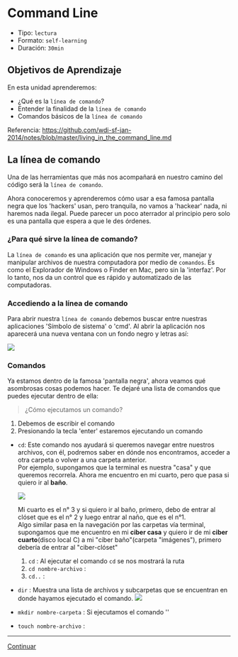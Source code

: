 # Command Line
- Tipo: `lectura`
- Formato: `self-learning`
- Duración: `30min`

## Objetivos de Aprendizaje

En esta unidad aprenderemos:
* ¿Qué es la `línea de comando`?
* Entender la finalidad de la `línea de comando`
* Comandos básicos de la `línea de comando`

Referencia:
https://github.com/wdi-sf-jan-2014/notes/blob/master/living_in_the_command_line.md

## La línea de comando
Una de las herramientas que más nos acompañará en nuestro camino del código será la `línea de comando`.

Ahora conoceremos y aprenderemos cómo usar a esa famosa pantalla negra que los 'hackers' usan, pero tranquila, no vamos a 'hackear' nada, ni haremos nada ilegal.
Puede parecer un poco aterrador al principio pero solo es una pantalla que espera a que le des órdenes.

### ¿Para qué sirve la línea de comando?
La `línea de comando` es una aplicación que nos permite ver, manejar y manipular archivos de nuestra computadora por medio de `comandos`. Es como el Explorador de Windows o Finder en Mac, pero sin la 'interfaz'.
Por lo tanto, nos da un control que es rápido y automatizado de las computadoras.

### Accediendo a la línea de comando
Para abrir nuestra `línea de comando` debemos buscar entre nuestras aplicaciones 'Símbolo de sistema' o 'cmd'. Al abrir la aplicación nos aparecerá una nueva ventana con un fondo negro y letras así:

![](https://fotos.subefotos.com/102247deb1ee817e820fcc1dbbeec4f8o.png)

### Comandos
Ya estamos dentro de la famosa 'pantalla negra', ahora veamos qué asombrosas cosas podemos hacer.
Te dejaré una lista de comandos que puedes ejecutar dentro de ella:

>¿Cómo ejecutamos un comando?
  1. Debemos de escribir el comando
  2. Presionando la tecla 'enter' estaremos ejecutando un comando

- `cd`: Este comando nos ayudará si queremos navegar entre nuestros archivos, con él, podremos saber en dónde nos encontramos, acceder a otra carpeta o volver a una carpeta anterior.  
  Por ejemplo, supongamos que la terminal es nuestra "casa" y que queremos recorrela. Ahora me encuentro en mi cuarto, pero que pasa si quiero ir al **baño**.  
  
  ![](https://fotos.subefotos.com/31c6b9a7726517ce121b0e66f283deaao.png)  
  
  Mi cuarto es el n° 3 y si quiero ir al baño, primero, debo de entrar al clóset que es el n° 2 y luego entrar al naño, que es el n°1.  
  Algo similar pasa en la navegación por las carpetas vía terminal, supongamos que me encuentro en mi **ciber casa** y quiero ir de mi **ciber cuarto**(disco local C) a mi "ciber baño"(carpeta "imágenes"), primero debería de entrar al "ciber-clóset"
	1. `cd` : Al ejecutar el comando `cd` se nos mostrará la ruta 
	2. `cd nombre-archivo` :
	3. `cd..` :

- `dir` : Muestra una lista de archivos y subcarpetas que se encuentran en donde hayamos ejecutado el comando.
![](https://fotos.subefotos.com/28e9741a1b482c7a3043518f068bef77o.png)


- `mkdir nombre-carpeta` : Si ejecutamos el comando ''
* `touch nombre-archivo` :

<!--
Para cualquier comando que discutamos aquí, el comando man, abreviado para manual , dará una (esperamos) explicación detallada de ese comando. A veces esa explicación será demasiado detallada para usted. Cuando te pierdes en una página de manual y quieres entenderlo, empieza de nuevo desde el principio de la página de manual y sigue repitiendo. Esperamos que usted llegará más lejos en la página cada vez que lo lea.
-->

***

[Continuar](02-git.md)
